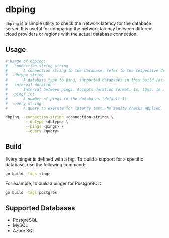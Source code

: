 # dbping

`dbping` is a simple utility to check the network latency for the database server. It is useful
for comparing the network latency between different cloud providers or regions with the actual
database connection.

## Usage

```bash
# Usage of dbping:
#  -connection-string string
#    	A connection string to the database, refer to the respective drivers
#  -dbtype string
#    	A database type to ping, supported databases in this build [azuresql] (default "azuresql")
#  -interval duration
#    	Interval between pings. Accepts duration format: 1s, 10ms, 1m and so on.
#  -pings int
#    	A number of pings to the databases (default 1)
#  -query string
#    	A query to execute for latency test. No sanity checks applied.

dbping --connection-string <connection-string> \
         --dbtype <dbtype> \
         --pings <pings> \
         --query <query>
```

## Build

Every pinger is defined with a tag. To build a support for a specific database, use the following command:

```bash
go build -tags <tag>
```

For example, to build a pinger for PostgreSQL:

```bash
go build -tags postgres
```

## Supported Databases

- PostgreSQL
- MySQL
- Azure SQL